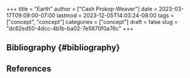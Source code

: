 +++
title = "Earth"
author = ["Cash Prokop-Weaver"]
date = 2023-03-17T09:09:00-07:00
lastmod = 2023-12-05T14:03:24-08:00
tags = ["concept", "concept"]
categories = ["concept"]
draft = false
slug = "dc62ed50-4dcc-4b1b-ba02-7e5870f0a76c"
+++

## Bibliography {#bibliography}

## References

<style>.csl-entry{text-indent: -1.5em; margin-left: 1.5em;}</style><div class="csl-bib-body">
</div>
